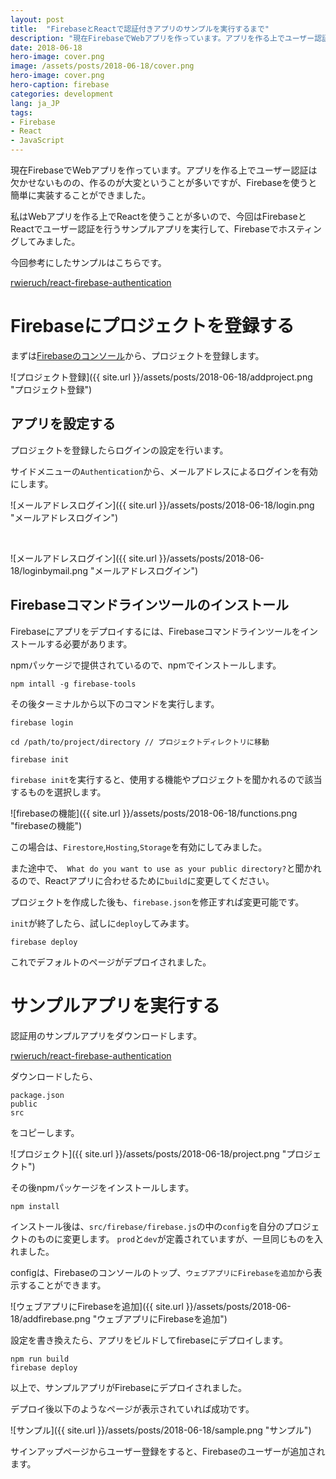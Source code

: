 ```yaml
---
layout: post
title:  "FirebaseとReactで認証付きアプリのサンプルを実行するまで"
description: "現在FirebaseでWebアプリを作っています。アプリを作る上でユーザー認証は欠かせないものの、作るのが大変ということが多いですが、Firebaseを使うと簡単に実装することができました。私はWebアプリを作る上でReactを使うことが多いので、今回はFirebaseとReactでユーザー認証を行うサンプルアプリを実行して、Firebaseでホスティングしてみました。"
date: 2018-06-18
hero-image: cover.png
image: /assets/posts/2018-06-18/cover.png
hero-image: cover.png
hero-caption: firebase
categories: development
lang: ja_JP
tags:
- Firebase
- React
- JavaScript
---
```


現在FirebaseでWebアプリを作っています。アプリを作る上でユーザー認証は欠かせないものの、作るのが大変ということが多いですが、Firebaseを使うと簡単に実装することができました。

私はWebアプリを作る上でReactを使うことが多いので、今回はFirebaseとReactでユーザー認証を行うサンプルアプリを実行して、Firebaseでホスティングしてみました。

今回参考にしたサンプルはこちらです。

[rwieruch/react-firebase-authentication](https://github.com/rwieruch/react-firebase-authentication)

# Firebaseにプロジェクトを登録する

まずは[Firebaseのコンソール](https://console.firebase.google.com/)から、プロジェクトを登録します。

![プロジェクト登録]({{ site.url }}/assets/posts/2018-06-18/addproject.png "プロジェクト登録")

## アプリを設定する

プロジェクトを登録したらログインの設定を行います。

サイドメニューの`Authentication`から、メールアドレスによるログインを有効にします。

![メールアドレスログイン]({{ site.url }}/assets/posts/2018-06-18/login.png "メールアドレスログイン")

<br />

![メールアドレスログイン]({{ site.url }}/assets/posts/2018-06-18/loginbymail.png "メールアドレスログイン")

## Firebaseコマンドラインツールのインストール

Firebaseにアプリをデプロイするには、Firebaseコマンドラインツールをインストールする必要があります。

npmパッケージで提供されているので、npmでインストールします。

```
npm intall -g firebase-tools
```

その後ターミナルから以下のコマンドを実行します。

```
firebase login

cd /path/to/project/directory // プロジェクトディレクトリに移動

firebase init
```

`firebase init`を実行すると、使用する機能やプロジェクトを聞かれるので該当するものを選択します。

![firebaseの機能]({{ site.url }}/assets/posts/2018-06-18/functions.png "firebaseの機能")

この場合は、`Firestore`,`Hosting`,`Storage`を有効にしてみました。

また途中で、` What do you want to use as your public directory?`と聞かれるので、Reactアプリに合わせるために`build`に変更してください。

プロジェクトを作成した後も、`firebase.json`を修正すれば変更可能です。

`init`が終了したら、試しに`deploy`してみます。

```
firebase deploy
```

これでデフォルトのページがデプロイされました。


# サンプルアプリを実行する

認証用のサンプルアプリをダウンロードします。

[rwieruch/react-firebase-authentication](https://github.com/rwieruch/react-firebase-authentication)

ダウンロードしたら、
```
package.json
public
src
```

をコピーします。

![プロジェクト]({{ site.url }}/assets/posts/2018-06-18/project.png "プロジェクト")

その後npmパッケージをインストールします。

```
npm install
```

インストール後は、`src/firebase/firebase.js`の中の`config`を自分のプロジェクトのものに変更します。
`prod`と`dev`が定義されていますが、一旦同じものを入れました。

configは、Firebaseのコンソールのトップ、`ウェブアプリにFirebaseを追加`から表示することができます。

![ウェブアプリにFirebaseを追加]({{ site.url }}/assets/posts/2018-06-18/addfirebase.png "ウェブアプリにFirebaseを追加")

設定を書き換えたら、アプリをビルドしてfirebaseにデプロイします。

```
npm run build
firebase deploy
```

以上で、サンプルアプリがFirebaseにデプロイされました。

デプロイ後以下のようなページが表示されていれば成功です。

![サンプル]({{ site.url }}/assets/posts/2018-06-18/sample.png "サンプル")

サインアップページからユーザー登録をすると、Firebaseのユーザーが追加されます。